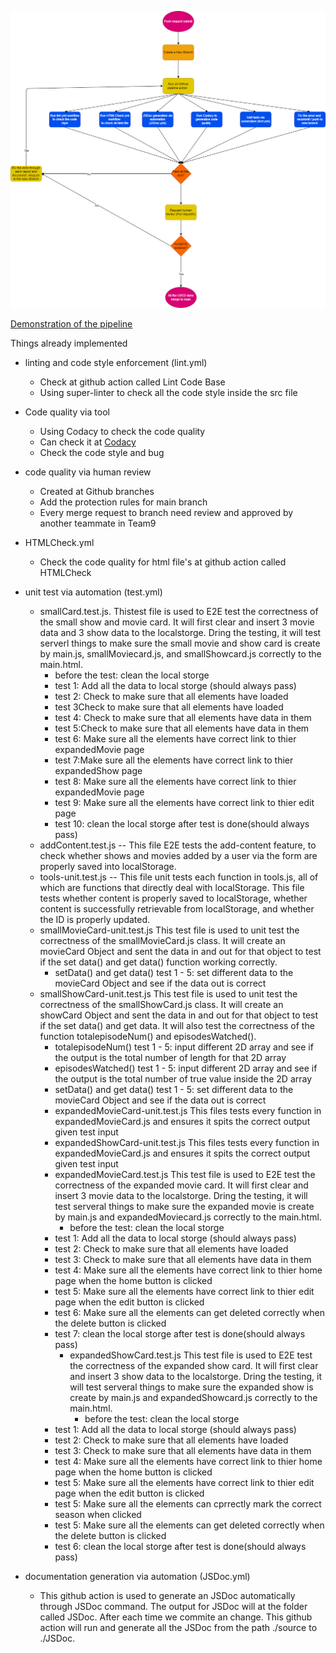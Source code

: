 ![phase1 Drawio](./phase1.drawio.png)

[Demonstration of the pipeline](./phase1.mp4)

Things already implemented
  - linting and code style enforcement (lint.yml)
    - Check at github action called Lint Code Base
    - Using super-linter to check all the code style inside the src file
  - Code quality via tool 
    - Using Codacy to check the code quality
    - Can check it at [Codacy](https://app.codacy.com/gh/cse110-fa22-group9/Team9Repository/dashboard )
    - Check the code style and bug
  - code quality via human review
    - Created at Github branches
    - Add the protection rules for main branch
    - Every merge request to branch need review and approved by another teammate in Team9
  - HTMLCheck.yml
    - Check the code quality for html file's at github action called HTMLCheck

  - unit test via automation (test.yml)
    - smallCard.test.js. Thistest file is used to E2E test the correctness of the small show and movie card. It will first clear and insert 3 movie data and 3 show data to the localstorge. Dring the testing, it will test serverl things to make sure the small movie and show card is create by main.js, smallMoviecard.js, and smallShowcard.js correctly to the main.html.
      - before the test: clean the local storge
      - test 1: Add all the data to local storge (should always pass)
      - test 2: Check to make sure that all <small-movie-card> elements have loaded
      - test 3Check to make sure that all <small-show-card> elements have loaded
      - test 4: Check to make sure that all <small-movie-card> elements have data in them
      - test 5:Check to make sure that all <small-show-card> elements have data in them
      - test 6: Make sure all the <small-movie-card> elements have correct link to thier expandedMovie page
      - test 7:Make sure all the <small-show-card> elements have correct link to thier expandedShow page
      - test 8: Make sure all the <small-movie-card> elements have correct link to thier expandedMovie page
      - test 9: Make sure all the <small-show-card> elements have correct link to thier edit page
      - test 10: clean the local storge after test is done(should always pass)
    - addContent.test.js -- This file E2E tests the add-content feature, to check whether shows and movies added by a user via the form are properly saved into localStorage.
    - tools-unit.test.js -- This file unit tests each function in tools.js, all of which are functions that directly deal with localStorage. This file tests whether content is properly saved to localStorage, whether content is successfully retrievable from localStorage, and whether the ID is properly updated.
    - smallMovieCard-unit.test.js This test file is used to unit test the correctness of the smallMovieCard.js class. It will create an movieCard Object and sent the data in and out for that object to test if the set data() and get data() function working correctly.
      - setData() and get data() test 1 - 5: set different data to the movieCard Object and see if the data out is correct
    - smallShowCard-unit.test.js This test file is used to unit test the correctness of the smallShowCard.js class. It will create an showCard Object and sent the data in and out for that object to test if the set data() and get data. It will also test the correctness of the function totalepisodeNum() and episodesWatched().
      - totalepisodeNum() test 1 - 5: input different 2D array and see if the output is the total number of length for that 2D array
      - episodesWatched() test 1 - 5: input different 2D array and see if the output is the total number of true value inside the 2D array
      - setData() and get data() test 1 - 5: set different data to the movieCard Object and see if the data out is correct
      - expandedMovieCard-unit.test.js This files tests every function in expandedMovieCard.js and ensures it spits the correct output given test input
      - expandedShowCard-unit.test.js This files tests every function in expandedMovieCard.js and ensures it spits the correct output given test input
      - expandedMovieCard.test.js This test file is used to E2E test the correctness of the expanded movie card. It will first clear and insert 3 movie data to the localstorge. Dring the testing, it will test serveral things to make sure the expanded movie is create by main.js and expandedMoviecard.js correctly to the main.html.
           - before the test: clean the local storge
      - test 1: Add all the data to local storge (should always pass)
      - test 2: Check to make sure that all <expanded-movie-card> elements have loaded
      - test 3: Check to make sure that all <expanded-movie-card> elements have data in them
      - test 4: Make sure all the <expanded-movie-card> elements have correct link to thier home page when the home button is clicked
      - test 5: Make sure all the <expanded-movie-card> elements have correct link to thier edit page when the edit button is clicked
      - test 6: Make sure all the <expanded-movie-card> elements can get deleted correctly when the delete button is clicked
      - test 7: clean the local storge after test is done(should always pass)
        - expandedShowCard.test.js This test file is used to E2E test the correctness of the expanded show card. It will first clear and insert 3 show data to the localstorge. Dring the testing, it will test serveral things to make sure the expanded show is create by main.js and expandedShowcard.js correctly to the main.html.
           - before the test: clean the local storge
      - test 1: Add all the data to local storge (should always pass)
      - test 2: Check to make sure that all <expanded-show-card> elements have loaded
      - test 3: Check to make sure that all <expanded-show-card> elements have data in them
      - test 4: Make sure all the <expanded-show-card> elements have correct link to thier home page when the home button is clicked
      - test 5: Make sure all the <expanded-show-card> elements have correct link to thier edit page when the edit button is clicked
      - test 5: Make sure all the <expanded-show-card> elements can cprrectly mark the correct season when clicked
      - test 5: Make sure all the <expanded-show-card> elements can get deleted correctly when the delete button is clicked
      - test 6: clean the local storge after test is done(should always pass)
- documentation generation via automation (JSDoc.yml)
  - This github action is used to generate an JSDoc automatically through JSDoc command. The output for JSDoc will at the folder called JSDoc. After each time we commite an change. This github action will run and generate all the JSDoc from the path ./source to ./JSDoc.
